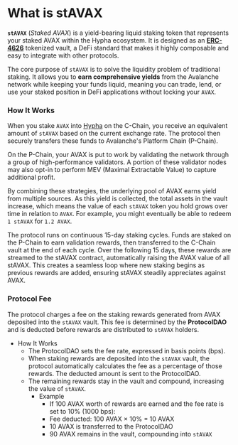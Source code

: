 # What is stAVAX

**`stAVAX`** (_Staked AVAX_) is a yield-bearing liquid staking token that represents your staked AVAX within the Hypha ecosystem. It is designed as an [**ERC-4626**](https://ethereum.org/en/developers/docs/standards/tokens/erc-4626/) tokenized vault, a DeFi standard that makes it highly composable and easy to integrate with other protocols.

The core purpose of `stAVAX` is to solve the liquidity problem of traditional staking. It allows you to **earn comprehensive yields** from the Avalanche network while keeping your funds liquid, meaning you can trade, lend, or use your staked position in DeFi applications without locking your `AVAX`.

### How It Works

When you stake `AVAX` into [Hypha](https://app.gogopool.com/liquid-staking/) on the C-Chain, you receive an equivalent amount of `stAVAX` based on the current exchange rate. The protocol then securely transfers these funds to Avalanche's Platform Chain (P-Chain).

On the P-Chain, your AVAX is put to work by validating the network through a group of high-performance validators. A portion of these validator nodes may also opt-in to perform MEV (Maximal Extractable Value) to capture additional profit.

By combining these strategies, the underlying pool of AVAX earns yield from multiple sources. As this yield is collected, the total assets in the vault increase, which means the value of each `stAVAX` token you hold grows over time in relation to `AVAX`. For example, you might eventually be able to redeem `1 stAVAX` for `1.2 AVAX`.

The protocol runs on continuous 15-day staking cycles. Funds are staked on the P-Chain to earn validation rewards, then transferred to the C-Chain vault at the end of each cycle. Over the following 15 days, these rewards are streamed to the stAVAX contract, automatically raising the AVAX value of all stAVAX. This creates a seamless loop where new staking begins as previous rewards are added, ensuring stAVAX steadily appreciates against AVAX.

### Protocol Fee

The protocol charges a fee on the staking rewards generated from AVAX deposited into the `stAVAX` vault. This fee is determined by the **ProtocolDAO** and is deducted before rewards are distributed to `stAVAX` holders.

* How It Works
  * The ProtocolDAO sets the fee rate, expressed in basis points (bps).
  * When staking rewards are deposited into the `stAVAX` vault, the protocol automatically calculates the fee as a percentage of those rewards. The deducted amount is sent to the ProtocolDAO.&#x20;
  * The remaining rewards stay in the vault and compound, increasing the value of `stAVAX`.
    * Example
      * If 100 AVAX worth of rewards are earned and the fee rate is set to 10% (1000 bps):
      * Fee deducted: 100 AVAX × 10% = 10 AVAX
      * 10 AVAX is transferred to the ProtocolDAO
      * 90 AVAX remains in the vault, compounding into `stAVAX`

